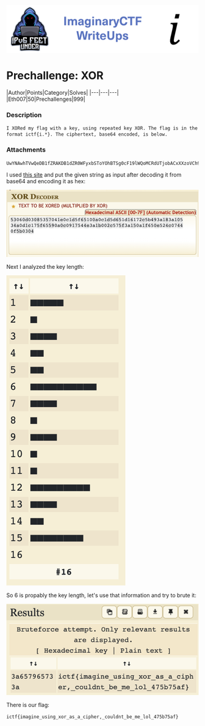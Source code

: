 ![ImaginaryCTF](../../banner.png)

# Prechallenge: XOR

|Author|Points|Category|Solves|
|---|---|---|
|Eth007|50|Prechallenges|999|

### Description

```
I XORed my flag with a key, using repeated key XOR. The flag is in the format ictf{i.*}. The ciphertext, base64 encoded, is below.	
```

### Attachments

```
UwYNAwhTVwQeDB1fZRAKDB1dZR0WFyxbSToYOhBTSg0cF19lWQoMCRdUTjobACxXXzoVCh9lDlJMB0QPWwME
```

I used [this site](https://www.dcode.fr/xor-cipher) and put the given string as input after decoding it from base64 and encoding it as hex:

![hex_from_base64.png](hex_from_base64.png)

Next I analyzed the key length:

![key_length.png](key_length.png)

So 6 is propably the key length, let's use that information and try to brute it:

![brute](brute.png)

There is our flag:
```
ictf{imagine_using_xor_as_a_cipher,_couldnt_be_me_lol_475b75af}
```